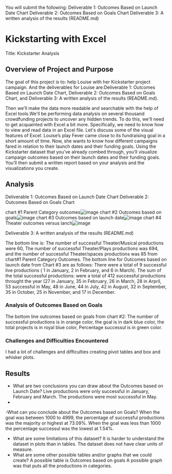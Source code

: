 You will submit the following:
Deliverable 1: Outcomes Based on Launch Date Chart
Deliverable 2: Outcomes Based on Goals Chart
Deliverable 3: A written analysis of the results (README.md)
# Kickstarting with Excel

Title: Kickstarter Analysis
## Overview of Project and Purpose
The goal of this project is to: 
help Louise with her Kickstarter project campaign. And the deliverables for Louise are:Deliverable 1: Outcomes Based on Launch Date Chart, Deliverable 2: Outcomes Based on Goals Chart, and Deliverable 3: A written analysis of the results (README.md).

Then we'll make the data more readable and searchable with the help of Excel tools.We'll be performing data analysis on several thousand crowdfunding projects to uncover any hidden trends. To do this, we'll need to get acquainted with Excel a bit more. Specifically, we need to know how to view and read data in an Excel file. Let's discuss some of the visual features of Excel. Louise’s play Fever came close to its fundraising goal in a short amount of time. Now, she wants to know how different campaigns fared in relation to their launch dates and their funding goals. Using the Kickstarter dataset that you’ve already combed through, you’ll visualize campaign outcomes based on their launch dates and their funding goals. You’ll then submit a written report based on your analysis and the visualizations you create.

## Analysis 
Deliverable 1: Outcomes Based on Launch Date Chart
Deliverable 2: Outcomes Based on Goals Chart
 
chart #1 Parent Category outcomes![image](https://user-images.githubusercontent.com/90116556/149605333-a5bc6315-5e8a-45d0-b121-698a64b24f19.png) 
chart #2 Outcomes based on goals![image](https://user-images.githubusercontent.com/90116556/149605560-c9134bd9-a48e-43d5-8a57-1e175fb1a161.png) 
chart #3 Outcomes based on launch date![image](https://user-images.githubusercontent.com/90116556/149605587-0caccdd8-a768-498e-870d-d6b7c017f026.png) 
chart #4 Theater outcomes versus lanch![image](https://user-images.githubusercontent.com/90116556/149605700-3eaa00e6-ca9f-46ec-9d6b-3f78ac49dfce.png) 

Deliverable 3: A written analysis of the results (README.md)

The bottom line is: The number of successful Theater/Musical productions were 60, The number of successful Theater/Plays productions was 694, and the number of successful Theater/spaces productions was 85 from chart#1 Parent Category Outcomes. The bottom line for Outcomes based on launch date from Chart #3 are as follows: 
There were a total of 9 successful live productions ( 1 in January, 2 in February, and 6 in March). The sum of the total successful productions: were a total of 412 successful productions throught the year (27 in January, 35 in February, 26 in March, 28 in Arpril, 53 successful in May, 48 in June, 44 in July, 42 in August, 32 in September, 35 in October, 25 in November, and 17 in December. 

### Analysis of Outcomes Based on Goals
The bottom line outcomes based on goals from chart #2: The number of successful productions is in orange color, the goal is in dark blue color, the total projects is in royal blue color, Percentage successul is in green color. 

### Challenges and Difficulties Encountered
I had a lot of challenges and difficulties creating pivot tables and box and whisker plots.

## Results

- What are two conclusions you can draw about the Outcomes based on Launch Date? Live productions were only successful in January, February and March. The productions were most successful in May.
- 
-What can you conclude about the Outcomes based on Goals?
When the goal was between 1000 to 4999, the percentage of successful productions was the majority or highest at 73.09%. When the goal was less than 1000 the percentage successul was the lowest at 1.54%.
- What are some limitations of this dataset?
It is harder to understand the dataset in plots than in tables. The dataset does not have clear units of measure.
- What are some other possible tables and/or graphs that we could create?
A possible table is Outcomes based on goals
A possible graph was that puts all the productions in categories.
